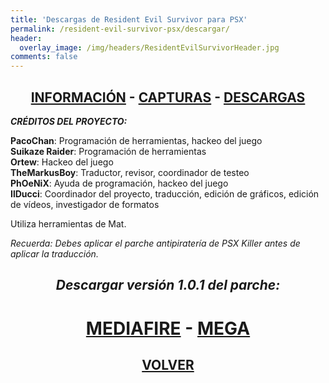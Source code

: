 ```yaml
---
title: 'Descargas de Resident Evil Survivor para PSX'
permalink: /resident-evil-survivor-psx/descargar/
header:
  overlay_image: /img/headers/ResidentEvilSurvivorHeader.jpg
comments: false
---
```

<h2 style="text-align: center;"><strong><a href="/resident-evil-survivor-psx/informacion/">INFORMACIÓN</a> - <a href="/resident-evil-survivor-psx/capturas/">CAPTURAS</a> - <a href="/resident-evil-survivor-psx/descargar/">DESCARGAS</a></strong></h2>

_**CRÉDITOS DEL PROYECTO:**_

**PacoChan**: Programación de herramientas, hackeo del juego  
**Suikaze Raider**: Programación de herramientas  
**Ortew**: Hackeo del juego  
**TheMarkusBoy**: Traductor, revisor, coordinador de testeo  
**PhOeNiX**: Ayuda de programación, hackeo del juego  
**IlDucci**: Coordinador del proyecto, traducción, edición de gráficos, edición de vídeos, investigador de formatos

Utiliza herramientas de Mat.

_Recuerda: Debes aplicar el parche antipiratería de PSX Killer antes de aplicar la traducción._

<h2 style="text-align: center;"><em><strong>Descargar versión 1.0.1 del parche:</strong></em></h2>
<h1 style="text-align: center;"><a href="http://www.mediafire.com/file/wdryz0olgztxx0o/RESURV-ESP-PALENG-V101.7z">MEDIAFIRE</a> - <a href="https://mega.nz/#!4ANiBDBR!rBPsuueoyf94IlxZDOF2R-fvTLf5Ge2bZev5x15cuNE">MEGA</a></h1>
<h2 style="text-align: center;"><strong><a href="/resident-evil-survivor-psx/">VOLVER</a></strong></h2>
<br>
<br>
<br>
